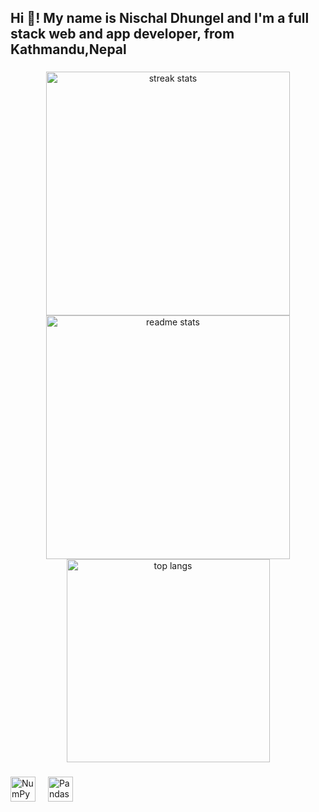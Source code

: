 <h2 align="left">Hi 👋! My name is Nischal Dhungel and I'm a full stack web and app developer, from Kathmandu,Nepal</h2>

###

<div align="center">
  <img width=390 src="https://github-readme-streak-stats-salesp07.vercel.app/?user=nischal119&count_private=true&theme=react&border_radius=10" alt="streak stats"/>
  <img width=390 src="https://github-readme-stats-salesp07.vercel.app/api?username=nischal119&count_private=true&show_icons=true&theme=react&rank_icon=github&border_radius=10" alt="readme stats" />
  <br/>
  <img width=325 align="center" src="https://github-readme-stats-salesp07.vercel.app/api/top-langs/?username=nischal119&hide=HTML&langs_count=12&layout=compact&theme=react&border_radius=10&size_weight=0.5&count_weight=0.5&exclude_repo=github-readme-stats" alt="top langs" />

</div>

###

###

<div align="left">

<img src="https://cdn.jsdelivr.net/gh/devicons/devicon/icons/numpy/numpy-original.svg" height="40" alt="NumPy logo" />
  <img width="12" />
<img src="https://cdn.jsdelivr.net/gh/devicons/devicon/icons/pandas/pandas-original.svg" height="40" alt="Pandas logo" />
  <img width="12" />

  

</div>

###

###


